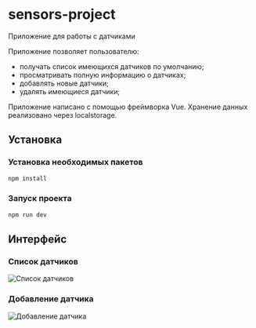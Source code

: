 # sensors-project

Приложение для работы с датчиками

Приложение позволяет пользователю:

- получать список имеющихся датчиков по умолчанию;
- просматривать полную информацию о датчиках;
- добавлять новые датчики;
- удалять имеющиеся датчики;

Приложение написано с помощью фреймворка Vue.
Хранение данных реализовано через localstorage.


## Установка

### Установка необходимых пакетов

```sh
npm install
```

### Запуск проекта

```sh
npm run dev
```


## Интерфейс

### Список датчиков 
![Список датчиков](https://github.com/parzjval/vue-sensors-app/blob/main/public/Список%20датчиков.png)

### Добавление датчика 
![Добавление датчика](https://github.com/parzjval/vue-sensors-app/blob/main/public/Добавление%20датчика.png)
